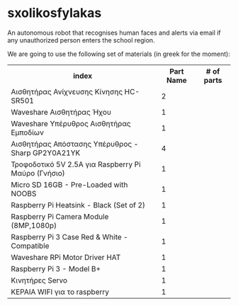 # sxolikosfylakas
An autonomous robot that recognises human faces and alerts via email if any unauthorized person enters  the school region.

We are going to use the following set of materials (in greek for the moment):

<table>
  <tr>
    <th>index</td>
    <th>Part Name</td>
    <th># of parts</td>
  </tr>
  <tr>
    <td>Αισθητήρας Ανίχνευσης Κίνησης HC-SR501</td>  	
    <td>2</td>
 </tr>
 <tr>
  <td>Waveshare Αισθητήρας Ήχου</td>
  <td>1</td>
 </tr>
 <tr>
  <td>Waveshare Υπέρυθρος Αισθητήρας Εμποδίων</td>
  <td>1</td>
</tr>
 <tr>
  <td>Αισθητήρας Απόστασης Υπέρυθρος - Sharp GP2Y0A21YK</td>
  <td>4</td>
 </tr>
 <tr>
  <td>Τροφοδοτικό 5V 2.5A για Raspberry Pi Μαύρο (Γνήσιο)</td>
  <td>1</td>
</tr>
<tr>
  <td>Micro SD 16GB - Pre-Loaded with NOOBS</td>
  <td>1</td>
</tr>
<tr>
  <td>Raspberry Pi Heatsink - Black (Set of 2)</td>
  <td>1</td>
</tr>
<tr>
  <td>Raspberry Pi Camera Module  (8MP,1080p)</td>
  <td>1</td>
</tr>
<tr>
  <td>Raspberry Pi 3 Case Red & White - Compatible</td>
  <td>1</td>
</tr>
<tr>
  <td>Waveshare RPi Motor Driver HAT</td>
  <td>1</td>
</tr>
<tr>
  <td>Raspberry Pi 3 - Model B+</td>
  <td>1</td>
</tr>
<tr>
  <td>Κινητήρες Servo</td>
  <td>1</td>
</tr>
<tr>
  <td>ΚΕΡΑΙΑ WIFI για το raspberry</td>
  <td>1</td>
</tr>
</table>


